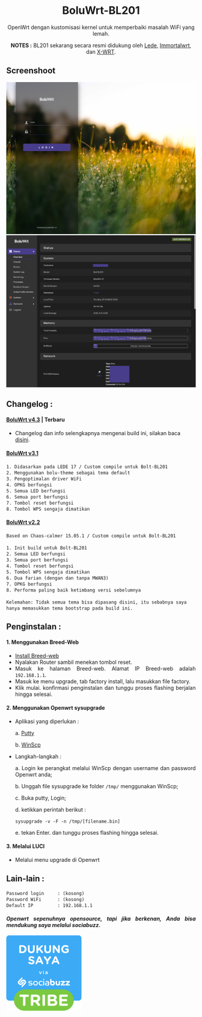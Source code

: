 <div align="center">

# BoluWrt-BL201

OpenWrt dengan kustomisasi kernel untuk memperbaiki masalah WiFi yang lemah.

**NOTES :** BL201 sekarang secara resmi didukung oleh [Lede](https://github.com/coolsnowwolf/lede), [Immortalwrt](https://github.com/immortalwrt/immortalwrt), dan [X-WRT](https://github.com/x-wrt/x-wrt).

</div>
<div align="left">
  
  
## Screenshoot

![login-page](Screenshoot/login.png)
![overview](Screenshoot/overview.png)

## Changelog :

  #### [BoluWrt v4.3](https://github.com/yHpgi/openwrt-bl201-boluwrt/releases/tag/v4.3) | Terbaru
  
  - Changelog dan info selengkapnya mengenai build ini, silakan baca [disini](https://github.com/yHpgi/openwrt-bl201-boluwrt/releases/tag/v4.3).
  
  #### [BoluWrt v3.1](https://github.com/yHpgi/openwrt-bl201-boluwrt/releases/tag/3.1)

    1. Didasarkan pada LEDE 17 / Custom compile untuk Bolt-BL201
    2. Menggunakan bolu-theme sebagai tema default
    3. Pengoptimalan driver WiFi
    4. OPKG berfungsi
    5. Semua LED berfungsi
    6. Semua port berfungsi
    7. Tombol reset berfungsi
    8. Tombol WPS sengaja dimatikan

  #### [BoluWrt v2.2](https://github.com/yHpgi/openwrt-bl201-boluwrt/releases/tag/BOLUWRT-CC)

    Based on Chaos-calmer 15.05.1 / Custom compile untuk Bolt-BL201
    
    1. Init build untuk Bolt-BL201
    2. Semua LED berfungsi
    3. Semua port berfungsi
    4. Tombol reset berfungsi
    5. Tombol WPS sengaja dimatikan
    6. Dua farian (dengan dan tanpa MWAN3)
    7. OPKG berfungsi
    8. Performa paling baik ketimbang versi sebelumnya

    Kelemahan: Tidak semua tema bisa dipasang disini, itu sebabnya saya hanya memasukkan tema bootstrap pada build ini.
      
<div align="justify">
  
  
## Penginstalan :

  #### 1. Menggunakan Breed-Web

  - [Install Breed-web](https://github.com/yHpgi/openwrt-bl201-boluwrt/blob/main/INSTALL-BREED.md)
  - Nyalakan Router sambil menekan tombol reset.
  - Masuk ke halaman Breed-web. Alamat IP Breed-web adalah `192.168.1.1`.
  - Masuk ke menu upgrade, tab factory install, lalu masukkan file factory.
  - Klik mulai. konfirmasi penginstalan dan tunggu proses flashing berjalan hingga selesai.

#### 2. Menggunakan Openwrt sysupgrade
  
  - Aplikasi yang diperlukan :
  
    a. [Putty](https://www.putty.org/)
  
    b. [WinScp](https://winscp.net/eng/download.php)
    
  - Langkah-langkah :
  
    a. Login ke perangkat melalui WinScp dengan username dan password Openwrt anda;
  
    b. Unggah file sysupgrade ke folder `/tmp/` menggunakan WinScp;
  
    c. Buka putty, Login;
  
    d. ketikkan perintah berikut :
  
      ```
      sysupgrade -v -F -n /tmp/[filename.bin]
      ```
  
    e. tekan Enter. dan tunggu proses flashing hingga selesai.
  
#### 3. Melalui LUCI
  
  - Melalui menu upgrade di Openwrt

## Lain-lain :

  ```
  Password login     : (kosong)
  Password WiFi      : (kosong)
  Default IP         : 192.168.1.1
  ```

#### *Openwrt sepenuhnya opensource, tapi jika berkenan, Anda bisa mendukung saya melalui sociabuzz.*


<a href="https://sociabuzz.com/yhpgi/tribe"><img style="width: 200px" src="Dump/DukungSaya.png" alt="sociabuzz"/></a>
